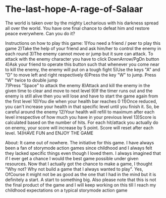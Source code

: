 # The-last-hope-A-rage-of-Salaar

The world is taken over by the mighty Lecharious with his darkness spread all over the world. You have one final chance to defeat him and restore peace everywhere. Can you do it?


Instructions on how to play this game:
            1)You need a friend / peer to play this game
            2)Take the help of your friend and ask him/her to control the enemy in each round
            3)The enemy cannot move or jump but it sure can attack. To attack with the enemy character you have to click DownArrow/PgDn button
            4)Ask your friend to operate this button such that whenever you come near to kill the enemy, the enemy will put on a tough  fight
            5)Use the keys "A" and "D" to move left and right respectively
            6)Press the key "W" to jump. Press "W" twice to double jump	 
            7)Press "Space" to attack the enemy
            8)Attack and kill the enemy in the given time to clear and move to next level
            9)If the timer runs out and the enemy is still alive then you will lose and have to start the game again from the first level
            10)You die when your health bar reaches 0
            11)Once reduced, you can't increase your health in that specific level until you finish it. So, be careful around the enemy
            12)Your health will refill to maximum after each level irrespective of how much you have in your previous level
            13)Score is calculated based on the number of hits. For each hit/attack you actually do on enemy, your score will increase by 5 point. Score will reset after each level.
            14)HAVE FUN and ENJOY THE GAME

            
About:
    It came out of nowhere. The initiative for this game. I have always been a fan of storymode action games since childhood and I always felt they lacked specific things even though I loved them. I always imagined that if I ever get a chance I would the best game possible under given resources. Now that I actually got the chance to make a game, I thought "Why not? Why not build a game that I always wanted to play". Yes, OfCourse it might not be as good as the one that I had in the mind but it is definitely a start. A start to something big. Also please note that this is not the final product of the game and I will keep working on this till I reach my childhood expectations on a typical storymode action game
